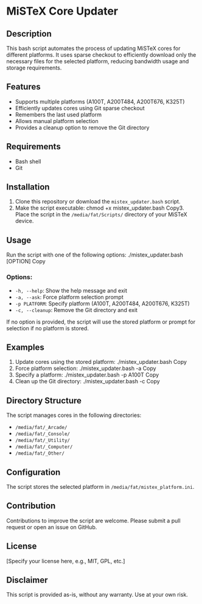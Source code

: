 # MiSTeX Core Updater

## Description

This bash script automates the process of updating MiSTeX cores for different platforms. It uses sparse checkout to efficiently download only the necessary files for the selected platform, reducing bandwidth usage and storage requirements.

## Features

- Supports multiple platforms (A100T, A200T484, A200T676, K325T)
- Efficiently updates cores using Git sparse checkout
- Remembers the last used platform
- Allows manual platform selection
- Provides a cleanup option to remove the Git directory

## Requirements

- Bash shell
- Git

## Installation

1. Clone this repository or download the `mistex_updater.bash` script.
2. Make the script executable:
chmod +x mistex_updater.bash
Copy3. Place the script in the `/media/fat/Scripts/` directory of your MiSTeX device.

## Usage

Run the script with one of the following options:
./mistex_updater.bash [OPTION]
Copy
### Options:

- `-h, --help`: Show the help message and exit
- `-a, --ask`: Force platform selection prompt
- `-p PLATFORM`: Specify platform (A100T, A200T484, A200T676, K325T)
- `-c, --cleanup`: Remove the Git directory and exit

If no option is provided, the script will use the stored platform or prompt for selection if no platform is stored.

## Examples

1. Update cores using the stored platform:
./mistex_updater.bash
Copy
2. Force platform selection:
./mistex_updater.bash -a
Copy
3. Specify a platform:
./mistex_updater.bash -p A100T
Copy
4. Clean up the Git directory:
./mistex_updater.bash -c
Copy
## Directory Structure

The script manages cores in the following directories:

- `/media/fat/_Arcade/`
- `/media/fat/_Console/`
- `/media/fat/_Utility/`
- `/media/fat/_Computer/`
- `/media/fat/_Other/`

## Configuration

The script stores the selected platform in `/media/fat/mistex_platform.ini`.

## Contribution

Contributions to improve the script are welcome. Please submit a pull request or open an issue on GitHub.

## License

[Specify your license here, e.g., MIT, GPL, etc.]

## Disclaimer

This script is provided as-is, without any warranty. Use at your own risk.
